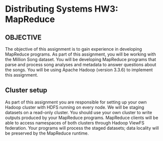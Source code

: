# Distributing Systems HW3: MapReduce

## OBJECTIVE
The objective of this assignment is to gain experience in developing MapReduce programs. As part of this assignment, you will be working with the Million Song dataset. You will be developing MapReduce programs that parse and process song analyses and metadata to answer questions about the songs.
You will be using Apache Hadoop (version 3.3.6) to implement this assignment. 

## Cluster setup
As part of this assignment you are responsible for setting up your own Hadoop cluster with HDFS running on every node. We will be staging datasets on a read-only cluster. You should use your own cluster to write outputs produced by your MapReduce programs. MapReduce clients will be able to access namespaces of both clusters through Hadoop ViewFS federation. Your programs will process the staged datasets; data locality will be preserved by the MapReduce runtime.
